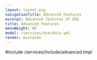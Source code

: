 ```yaml
---
layout: layout.pug
navigationTitle: Advanced Features
excerpt: Advanced features of DSE
title: Advanced Features
menuWeight: 80
model: /services/dse/data.yml
render: mustache
---
```


#include /services/include/advanced.tmpl
